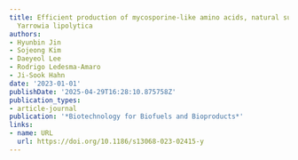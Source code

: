 ```yaml
---
title: Efficient production of mycosporine-like amino acids, natural sunscreens, in
  Yarrowia lipolytica
authors:
- Hyunbin Jin
- Sojeong Kim
- Daeyeol Lee
- Rodrigo Ledesma‐Amaro
- Ji‐Sook Hahn
date: '2023-01-01'
publishDate: '2025-04-29T16:28:10.875758Z'
publication_types:
- article-journal
publication: '*Biotechnology for Biofuels and Bioproducts*'
links:
- name: URL
  url: https://doi.org/10.1186/s13068-023-02415-y
---
```

